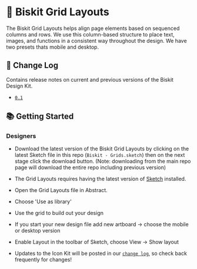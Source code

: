 # 📐 Biskit Grid Layouts

The Biskit Grid Layouts helps align page elements based on sequenced columns and rows. We use this column-based structure to place text, images, and functions in a consistent way throughout the design. We have two presets thats mobile and desktop.

## 📝 Change Log
Contains release notes on current and previous versions of the Biskit Design Kit. 
* [`0.1`](https://ruud.koek.link/biskit/docs/#/whats-new)


## 📚 Getting Started

### Designers

* Download the latest version of the Biskit Grid Layouts by clicking on the latest Sketch file in this repo (`Biskit - Grids.sketch`) then on the next stage click the download button. (Note: downloading from the main repo page will download the entire repo including previous version)

* The Grid Layouts requires having the latest version of <a href="https://www.sketchapp.com/">Sketch</a> installed.
* Open the Grid Layouts file in Abstract.
* Choose 'Use as library'
* Use the grid to build out your design
* If you start your new design file add new artboard -> choose the mobile or desktop version
* Enable Layout in the toolbar of Sketch, choose View -> Show layout
* Updates to the Icon Kit will be posted in our [`change log`](https://ruud.koek.link/biskit/docs/#/whats-new), so check back frequently for changes!
